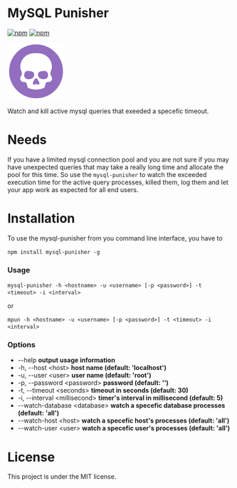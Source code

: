 # MySQL Punisher

[![npm](https://img.shields.io/npm/v/mysql-punisher.svg)](https://www.npmjs.com/package/mysql-punisher)
[![npm](https://img.shields.io/npm/l/mysql-punisher.svg)](https://github.com/faressoft/mysql-punisher/blob/master/LICENSE)

![Logo](/logo.png?raw=true)

Watch and kill active mysql queries that exeeded a specefic timeout.

# Needs
If you have a limited mysql connection pool and you are not sure if you may have unexpected queries that may take a really long time and allocate the pool for this time. So use the `mysql-punisher` to watch the exceeded execution time for the active query processes, killed them, log them and let your app work as expected for all end users.

# Installation

To use the mysql-punisher from you command line interface, you have to

```
npm install mysql-punisher -g
```

### Usage

```
mysql-punisher -h <hostname> -u <username> [-p <password>] -t <timeout> -i <interval>
```

or

```
mpun -h <hostname> -u <username> [-p <password>] -t <timeout> -i <interval>
```

### Options

* --help **output usage information**
* -h, --host &lt;host&gt; **host name (default: 'localhost')**
* -u, --user &lt;user&gt; **user name (default: 'root')**
* -p, --password &lt;password&gt; **password (default: '')**
* -t, --timeout &lt;seconds&gt; **timeout in seconds (default: 30)**
* -i, --interval &lt;millisecond&gt; **timer's interval in millisecond (default: 5)**
* --watch-database &lt;database&gt; **watch a specefic database processes (default: 'all')**
* --watch-host &lt;host&gt; **watch a specefic host's processes (default: 'all')**
* --watch-user &lt;user&gt; **watch a specefic user's processes (default: 'all')**

# License

This project is under the MIT license.
